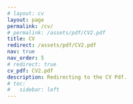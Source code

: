 ```yaml
---
# layout: cv
layout: page
permalink: /cv/
# permalink: /assets/pdf/CV2.pdf
title: CV
redirect: /assets/pdf/CV2.pdf
nav: true
nav_order: 5
# redirect: true
cv_pdf: CV2.pdf
description: Redirecting to the CV Pdf.
# toc:
#   sidebar: left
---
```

